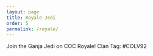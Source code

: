 ```yaml
---
layout: page
title: Royale Jedi
order: 5 
permalink: /royale/
---
```


Join the Ganja Jedi on COC Royale!
Clan Tag: #COLV92
